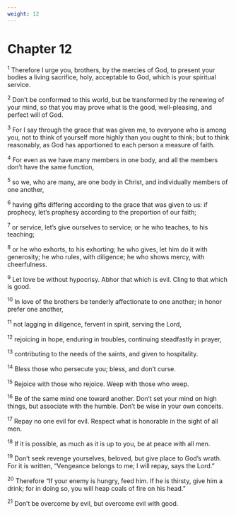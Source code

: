 ```yaml
---
weight: 12
---
```


# Chapter 12

<sup>1</sup> Therefore I urge you, brothers, by the mercies of God, to present your bodies a living sacrifice, holy, acceptable to God, which is your spiritual service. 

<sup>2</sup> Don’t be conformed to this world, but be transformed by the renewing of your mind, so that you may prove what is the good, well-pleasing, and perfect will of God. 

<sup>3</sup> For I say through the grace that was given me, to everyone who is among you, not to think of yourself more highly than you ought to think; but to think reasonably, as God has apportioned to each person a measure of faith. 

<sup>4</sup> For even as we have many members in one body, and all the members don’t have the same function, 

<sup>5</sup> so we, who are many, are one body in Christ, and individually members of one another, 

<sup>6</sup> having gifts differing according to the grace that was given to us: if prophecy, let’s prophesy according to the proportion of our faith; 

<sup>7</sup> or service, let’s give ourselves to service; or he who teaches, to his teaching; 

<sup>8</sup> or he who exhorts, to his exhorting; he who gives, let him do it with generosity; he who rules, with diligence; he who shows mercy, with cheerfulness. 

<sup>9</sup> Let love be without hypocrisy. Abhor that which is evil. Cling to that which is good. 

<sup>10</sup> In love of the brothers be tenderly affectionate to one another; in honor prefer one another, 

<sup>11</sup> not lagging in diligence, fervent in spirit, serving the Lord, 

<sup>12</sup> rejoicing in hope, enduring in troubles, continuing steadfastly in prayer, 

<sup>13</sup> contributing to the needs of the saints, and given to hospitality. 

<sup>14</sup> Bless those who persecute you; bless, and don’t curse. 

<sup>15</sup> Rejoice with those who rejoice. Weep with those who weep. 

<sup>16</sup> Be of the same mind one toward another. Don’t set your mind on high things, but associate with the humble. Don’t be wise in your own conceits. 

<sup>17</sup> Repay no one evil for evil. Respect what is honorable in the sight of all men. 

<sup>18</sup> If it is possible, as much as it is up to you, be at peace with all men. 

<sup>19</sup> Don’t seek revenge yourselves, beloved, but give place to God’s wrath. For it is written, “Vengeance belongs to me; I will repay, says the Lord.” 

<sup>20</sup> Therefore “If your enemy is hungry, feed him. If he is thirsty, give him a drink; for in doing so, you will heap coals of fire on his head.” 

<sup>21</sup> Don’t be overcome by evil, but overcome evil with good. 


